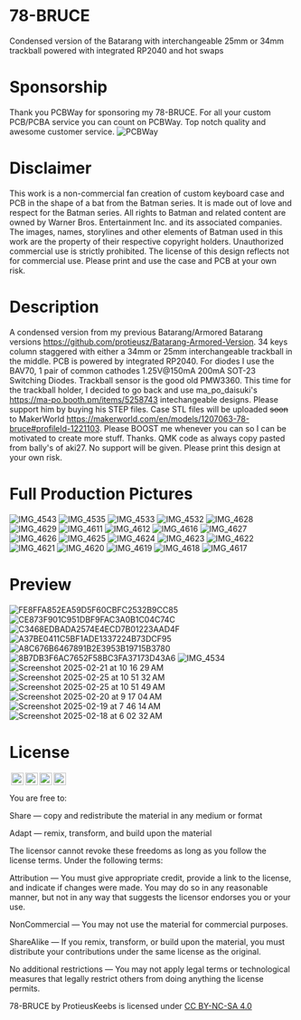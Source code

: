 # 78-BRUCE
Condensed version of the Batarang with interchangeable 25mm or 34mm trackball powered with integrated RP2040 and hot swaps

# Sponsorship
Thank you PCBWay for sponsoring my 78-BRUCE. For all your custom PCB/PCBA service you can count on PCBWay.  Top notch quality and awesome customer service.
![PCBWay](https://github.com/user-attachments/assets/807445ee-6698-4a98-9ab0-539473043073)

# Disclaimer
This work is a non-commercial fan creation of custom keyboard case and PCB in the shape of a bat from the Batman series. It is made out of love and respect for the Batman series. All rights to Batman and related content are owned by Warner Bros. Entertainment Inc. and its associated companies. The images, names, storylines and other elements of Batman used in this work are the property of their respective copyright holders. Unauthorized commercial use is strictly prohibited. The license of this design reflects not for commercial use.
Please print and use the case and PCB at your own risk.

# Description
A condensed version from my previous Batarang/Armored Batarang versions https://github.com/protieusz/Batarang-Armored-Version. 34 keys column staggered with either a 34mm or 25mm interchangeable trackball in the middle. PCB is powered by integrated RP2040. For diodes I use the BAV70, 1 pair of common cathodes 1.25V@150mA 200mA SOT-23 Switching Diodes.  Trackball sensor is the good old PMW3360. This time for the trackball holder, I decided to go back and use ma_po_daisuki's https://ma-po.booth.pm/items/5258743 intechangeable designs. Please support him by buying his STEP files. Case STL files will be uploaded ~~soon~~ to MakerWorld https://makerworld.com/en/models/1207063-78-bruce#profileId-1221103. Please BOOST me whenever you can so I can be motivated to create more stuff. Thanks. QMK code as always copy pasted from bally's of aki27. No support will be given. Please print this design at your own risk.

# Full Production Pictures
![IMG_4543](https://github.com/user-attachments/assets/e1ba0d12-7600-4182-94c9-5fef711ccc60)
![IMG_4535](https://github.com/user-attachments/assets/a7a9c130-ff74-4cd0-998f-37952db14383)
![IMG_4533](https://github.com/user-attachments/assets/347b8dbd-d6a8-4ebd-9315-9250d1e41a2c)
![IMG_4532](https://github.com/user-attachments/assets/8280dc11-9078-4a1d-9484-66ce52742fb5)
![IMG_4628](https://github.com/user-attachments/assets/1341452e-2f44-46b4-a53e-c992c010da18)
![IMG_4629](https://github.com/user-attachments/assets/926c6684-76ba-4215-a626-989e1f6a7bde)
![IMG_4611](https://github.com/user-attachments/assets/c0f3e82c-a519-4e22-8a5e-2464ccd39d7c)
![IMG_4612](https://github.com/user-attachments/assets/235ebd85-0a5c-4aa7-8e2e-3a914a1f5882)
![IMG_4616](https://github.com/user-attachments/assets/220f1eec-e43b-48ed-8e51-cb30d3545836)
![IMG_4627](https://github.com/user-attachments/assets/5b0f84c7-4475-4c83-b181-d95c83224ddb)
![IMG_4626](https://github.com/user-attachments/assets/97da1a2b-e6a9-48ec-89ab-2c68e777d639)
![IMG_4625](https://github.com/user-attachments/assets/60ca22a6-e234-4062-9af5-a0fbb252af3a)
![IMG_4624](https://github.com/user-attachments/assets/32b7f069-3c83-42ac-8989-cc9ba1520f66)
![IMG_4623](https://github.com/user-attachments/assets/ee36fbcb-4d98-47d1-95bd-d61f6baa7625)
![IMG_4622](https://github.com/user-attachments/assets/45ee9881-4c1b-4eab-aaa4-bf029fdd96ce)
![IMG_4621](https://github.com/user-attachments/assets/c973267c-cb09-41a0-994d-00cb6cc2d7a0)
![IMG_4620](https://github.com/user-attachments/assets/39533a3c-586f-463c-9a3e-d525d6932f8d)
![IMG_4619](https://github.com/user-attachments/assets/09788ced-ba98-4888-a729-7bddf65f16a1)
![IMG_4618](https://github.com/user-attachments/assets/4f9a00c4-0038-4dff-b047-e11d44a52520)
![IMG_4617](https://github.com/user-attachments/assets/7a0fac74-a817-4d6a-87fa-120f5b1eb71f)


# Preview
![FE8FFA852EA59D5F60CBFC2532B9CC85](https://github.com/user-attachments/assets/a1ee2d63-13d3-4154-9fd3-f55339952641)
![CE873F901C951DBF9FAC3A0B1C04C74C](https://github.com/user-attachments/assets/715deb3c-704b-4057-88cf-a3e1e5fdbbfe)
![C3468EDBADA2574E4ECD7B01223AAD4F](https://github.com/user-attachments/assets/dbb12478-243d-4597-bdc7-34d6a8b44de8)
![A37BE0411C5BF1ADE1337224B73DCF95](https://github.com/user-attachments/assets/f060261f-b498-446c-92c0-5efbcafc5bce)
![A8C676B6467891B2E3953B19715B3780](https://github.com/user-attachments/assets/a6d17fbe-b7a0-4a29-b7cd-5c3ca98e91c5)
![8B7DB3F6AC7652F58BC3FA37173D43A6](https://github.com/user-attachments/assets/d5c3d3dc-fbcc-428d-8ae9-dc54fb8f353b)
![IMG_4534](https://github.com/user-attachments/assets/805bc9e3-0874-45f5-8669-91f44077aefb)
![Screenshot 2025-02-21 at 10 16 29 AM](https://github.com/user-attachments/assets/9405565c-3c31-4f17-a299-dca5d91722d1)
![Screenshot 2025-02-25 at 10 51 32 AM](https://github.com/user-attachments/assets/89abca9d-b6c9-4c08-b6a7-bea1f3886fbd)
![Screenshot 2025-02-25 at 10 51 49 AM](https://github.com/user-attachments/assets/a473d6c8-e4f0-4afb-bcfd-f3ab8081998d)
![Screenshot 2025-02-20 at 9 17 04 AM](https://github.com/user-attachments/assets/1d90a84f-029f-4ec2-951a-13372d9adce0)
![Screenshot 2025-02-19 at 7 46 14 AM](https://github.com/user-attachments/assets/e0c7cc0d-090a-4f71-8570-c98c5d8d8f4a)
![Screenshot 2025-02-18 at 6 02 32 AM](https://github.com/user-attachments/assets/bc2ec784-9bab-4990-99ba-efa2b69d5dcd)


# License

<img style="height:22px!important;margin-left:3px;vertical-align:text-bottom;" src="https://mirrors.creativecommons.org/presskit/icons/cc.svg?ref=chooser-v1"><img style="height:22px!important;margin-left:3px;vertical-align:text-bottom;" src="https://mirrors.creativecommons.org/presskit/icons/by.svg?ref=chooser-v1"><img style="height:22px!important;margin-left:3px;vertical-align:text-bottom;" src="https://mirrors.creativecommons.org/presskit/icons/nc.svg?ref=chooser-v1"><img style="height:22px!important;margin-left:3px;vertical-align:text-bottom;" src="https://mirrors.creativecommons.org/presskit/icons/sa.svg?ref=chooser-v1"></a></p>

You are free to:

Share — copy and redistribute the material in any medium or format

Adapt — remix, transform, and build upon the material

The licensor cannot revoke these freedoms as long as you follow the license terms.
Under the following terms:

Attribution — You must give appropriate credit, provide a link to the license, and indicate if changes were made. You may do so in any reasonable manner, but not in any way that suggests the licensor endorses you or your use.

NonCommercial — You may not use the material for commercial purposes.

ShareAlike — If you remix, transform, or build upon the material, you must distribute your contributions under the same license as the original.

No additional restrictions — You may not apply legal terms or technological measures that legally restrict others from doing anything the license permits.

78-BRUCE by ProtieusKeebs is licensed under [CC BY-NC-SA 4.0](https://creativecommons.org/licenses/by-nc-sa/4.0/?ref=chooser-v1)
